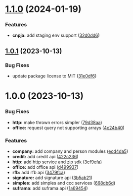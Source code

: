 # [1.1.0](https://github.com/cnpja/sdk-nodejs/compare/v1.0.1...v1.1.0) (2024-01-19)


### Features

* **cnpja:** add staging env support ([32d0dd6](https://github.com/cnpja/sdk-nodejs/commit/32d0dd69a15a6f641006da0f9e3ecd126c326577))

## [1.0.1](https://github.com/cnpja/sdk-nodejs/compare/v1.0.0...v1.0.1) (2023-10-13)


### Bug Fixes

* update package license to MIT ([31e0df6](https://github.com/cnpja/sdk-nodejs/commit/31e0df61a4e8836dfba530630c04559fd7676ccb))

# 1.0.0 (2023-10-13)


### Bug Fixes

* **http:** make thrown errors simpler ([79d38aa](https://github.com/cnpja/sdk-nodejs/commit/79d38aa035d9fc94620435df96a3ebf146d6777c))
* **office:** request query not supporting arrays ([4c24b40](https://github.com/cnpja/sdk-nodejs/commit/4c24b40610a626d6d81ade88a436337bdc916ade))


### Features

* **company:** add company and person modules ([ecd4da5](https://github.com/cnpja/sdk-nodejs/commit/ecd4da59735e4f126096124105d6bc597251559a))
* **credit:** add credit api ([422c236](https://github.com/cnpja/sdk-nodejs/commit/422c236071b3a11b3572242b8c80e19d3deef38d))
* **http:** add http service and zip sdk ([3cf9efa](https://github.com/cnpja/sdk-nodejs/commit/3cf9efa22e21022b2ffc37c5d1510dce99614da3))
* **office:** add office api ([d499937](https://github.com/cnpja/sdk-nodejs/commit/d49993723dd4e1b309da86addfc988a3a221485b))
* **rfb:** add rfb api ([3479fca](https://github.com/cnpja/sdk-nodejs/commit/3479fca82050a6bdccdeb06b1a8a25315a603de6))
* **signature:** add signature api ([3b5ab21](https://github.com/cnpja/sdk-nodejs/commit/3b5ab21235b0dd2ba3a6d908495cdc0a2047cd07))
* **simples:** add simples and ccc services ([668db6d](https://github.com/cnpja/sdk-nodejs/commit/668db6dba4acca6bbde3d75701bdfc0a807a2dca))
* **suframa:** add suframa api ([1a69454](https://github.com/cnpja/sdk-nodejs/commit/1a69454951b2575b16908ee82e4bdccacf0a9da3))
